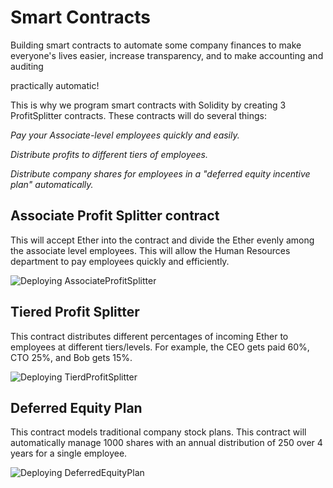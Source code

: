# Smart Contracts

Building smart contracts to automate some company finances to make everyone's lives easier, increase transparency, and to make accounting and auditing 

practically automatic!
 
This is why we program smart contracts with Solidity by creating 3 ProfitSplitter contracts. These contracts will do several things:

*Pay your Associate-level employees quickly and easily.*

*Distribute profits to different tiers of employees.*

*Distribute company shares for employees in a "deferred equity incentive plan" automatically.*



## Associate Profit Splitter contract 

This will accept Ether into the contract and divide the Ether evenly among the associate level employees. This will allow the Human Resources department to pay employees quickly and efficiently.

![Deploying AssociateProfitSplitter](./AssociateProfitSplitter.gif)

## Tiered Profit Splitter 

This contract distributes different percentages of incoming Ether to employees at different tiers/levels. For example, the CEO gets paid 60%, CTO 25%, and Bob gets 15%.

![Deploying TierdProfitSplitter](./TieredProfit.gif)

## Deferred Equity Plan 

This contract models traditional company stock plans. This contract will automatically manage 1000 shares with an annual distribution of 250 over 4 years for a single employee.

![Deploying DeferredEquityPlan](./EditedDefferedEquity.gif)
